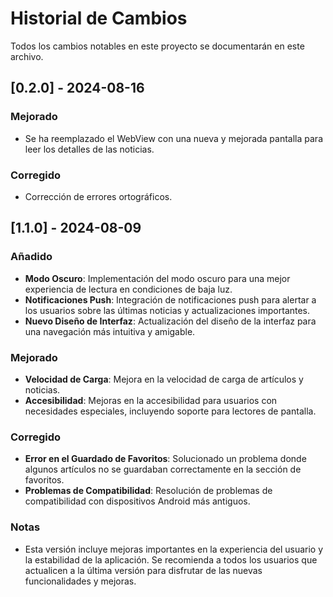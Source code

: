 
# Historial de Cambios

Todos los cambios notables en este proyecto se documentarán en este archivo.

## [0.2.0] - 2024-08-16

### Mejorado
- Se ha reemplazado el WebView con una nueva y mejorada pantalla para leer los detalles de las noticias.

### Corregido
- Corrección de errores ortográficos.

## [1.1.0] - 2024-08-09

### Añadido
- **Modo Oscuro**: Implementación del modo oscuro para una mejor experiencia de lectura en condiciones de baja luz.
- **Notificaciones Push**: Integración de notificaciones push para alertar a los usuarios sobre las últimas noticias y actualizaciones importantes.
- **Nuevo Diseño de Interfaz**: Actualización del diseño de la interfaz para una navegación más intuitiva y amigable.

### Mejorado
- **Velocidad de Carga**: Mejora en la velocidad de carga de artículos y noticias.
- **Accesibilidad**: Mejoras en la accesibilidad para usuarios con necesidades especiales, incluyendo soporte para lectores de pantalla.

### Corregido
- **Error en el Guardado de Favoritos**: Solucionado un problema donde algunos artículos no se guardaban correctamente en la sección de favoritos.
- **Problemas de Compatibilidad**: Resolución de problemas de compatibilidad con dispositivos Android más antiguos.

### Notas
- Esta versión incluye mejoras importantes en la experiencia del usuario y la estabilidad de la aplicación. Se recomienda a todos los usuarios que actualicen a la última versión para disfrutar de las nuevas funcionalidades y mejoras.

